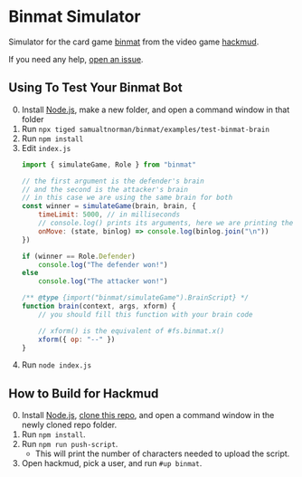 # Binmat Simulator
Simulator for the card game [binmat](https://github.com/DrizzlyBear/binmat_rules) from the video game
[hackmud](https://hackmud.com/).

If you need any help, [open an issue](https://github.com/samualtnorman/binmat/issues/new).

## Using To Test Your Binmat Bot
0. Install [Node.js](https://nodejs.org/en/), make a new folder, and open a command window in that folder
1. Run `npx tiged samualtnorman/binmat/examples/test-binmat-brain`
1. Run `npm install`
1. Edit `index.js`
	```js
	import { simulateGame, Role } from "binmat"

	// the first argument is the defender's brain
	// and the second is the attacker's brain
	// in this case we are using the same brain for both
	const winner = simulateGame(brain, brain, {
		timeLimit: 5000, // in milliseconds
		// console.log() prints its arguments, here we are printing the binlog
		onMove: (state, binlog) => console.log(binlog.join("\n"))
	})

	if (winner == Role.Defender)
		console.log("The defender won!")
	else
		console.log("The attacker won!")

	/** @type {import("binmat/simulateGame").BrainScript} */
	function brain(context, args, xform) {
		// you should fill this function with your brain code

		// xform() is the equivalent of #fs.binmat.x()
		xform({ op: "--" })
	}
	```
1. Run `node index.js`

## How to Build for Hackmud
0. Install [Node.js](https://nodejs.org/en/),
[clone this repo](https://docs.github.com/en/repositories/creating-and-managing-repositories/cloning-a-repository), and
open a command window in the newly cloned repo folder.
1. Run `npm install`.
1. Run `npm run push-script`.
	- This will print the number of characters needed to upload the script.
1. Open hackmud, pick a user, and run `#up binmat`.

